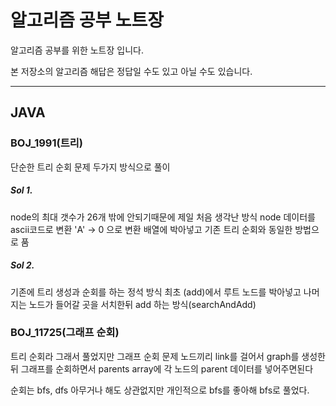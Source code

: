 # 알고리즘 공부 노트장

알고리즘 공부를 위한 노트장 입니다.

본 저장소의 알고리즘 해답은 정답일 수도 있고 아닐 수도 있습니다.

--------
## JAVA

### BOJ_1991(트리)
단순한 트리 순회 문제
두가지 방식으로 풀이

##### Sol 1.
node의 최대 갯수가 26개 밖에 안되기때문에 제일 처음 생각난 방식
node 데이터를 ascii코드로 변환 
'A' -> 0 으로 변환
배열에 박아넣고 기존 트리 순회와 동일한 방법으로 품

##### Sol 2.
기존에 트리 생성과 순회를 하는 정석 방식
최초 (add)에서 루트 노드를 박아넣고 
나머지는 노드가 들어갈 곳을 서치한뒤 add 하는 방식(searchAndAdd)


### BOJ_11725(그래프 순회)
트리 순회라 그래서 풀었지만 그래프 순회 문제
노드끼리 link를 걸어서 graph를 생성한 뒤
그래프를 순회하면서 parents array에 각 노드의 parent 데이터를 넣어주면된다

순회는 bfs, dfs 아무거나 해도 상관없지만 개인적으로 bfs를 좋아해 bfs로 풀었다.
